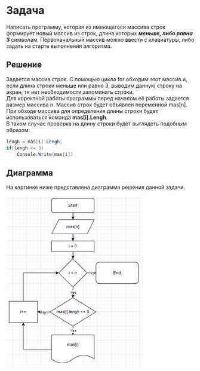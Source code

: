 # Задача

Написать программу, которая из имеющегося массива строк формирует новый массив из строк, длина которых ***меньше, либо равна 3*** символам. Первоначальный массив можно ввести с клавиатуры, либо задать на старте выполнения алгоритма.

## Решение

Задается массив строк. С помощью цикла for обходим этот массив и, если длина строки меньше или равно 3, выводим данную строку на экран, тк нет необходимости запоминать строки.  
Для коректной работы программы перед началом её работы задается размер массива n. Массив строк будет объявлен переменной mas[n].  
При обходе массива для определения длины строки будет использоваться команда **mas[i].Lengh**.  
В таком случае проверка на длину строки будет выглядеть подобным образом:

```C#
lengh = mas[i].Lengh;
if(lengh <= 3)
    Console.Write(mas[i])
```

## Диаграмма

На картинке ниже представлена диаграмма решения данной задачи.

![logo](diagram.png)